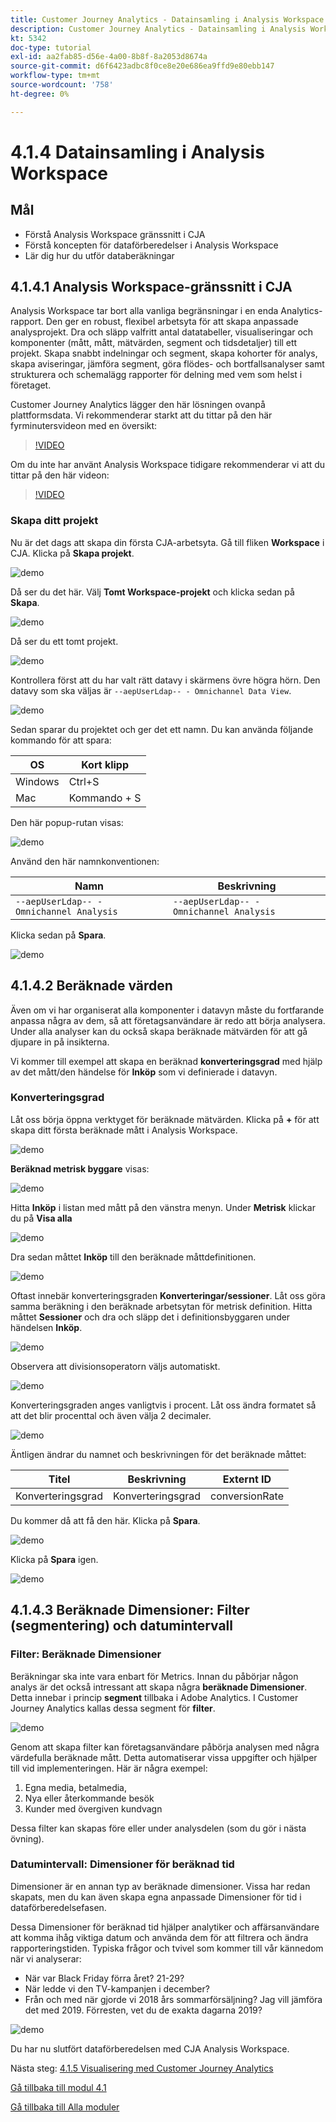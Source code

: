 ```yaml
---
title: Customer Journey Analytics - Datainsamling i Analysis Workspace
description: Customer Journey Analytics - Datainsamling i Analysis Workspace
kt: 5342
doc-type: tutorial
exl-id: aa2fab85-d56e-4a00-8b8f-8a2053d8674a
source-git-commit: d6f6423adbc8f0ce8e20e686ea9ffd9e80ebb147
workflow-type: tm+mt
source-wordcount: '758'
ht-degree: 0%

---
```


# 4.1.4 Datainsamling i Analysis Workspace

## Mål

- Förstå Analysis Workspace gränssnitt i CJA
- Förstå koncepten för dataförberedelser i Analysis Workspace
- Lär dig hur du utför databeräkningar

## 4.1.4.1 Analysis Workspace-gränssnitt i CJA

Analysis Workspace tar bort alla vanliga begränsningar i en enda Analytics-rapport. Den ger en robust, flexibel arbetsyta för att skapa anpassade analysprojekt. Dra och släpp valfritt antal datatabeller, visualiseringar och komponenter (mått, mått, mätvärden, segment och tidsdetaljer) till ett projekt. Skapa snabbt indelningar och segment, skapa kohorter för analys, skapa aviseringar, jämföra segment, göra flödes- och bortfallsanalyser samt strukturera och schemalägg rapporter för delning med vem som helst i företaget.

Customer Journey Analytics lägger den här lösningen ovanpå plattformsdata. Vi rekommenderar starkt att du tittar på den här fyrminutersvideon med en översikt:

>[!VIDEO](https://video.tv.adobe.com/v/35109?quality=12&learn=on)

Om du inte har använt Analysis Workspace tidigare rekommenderar vi att du tittar på den här videon:

>[!VIDEO](https://video.tv.adobe.com/v/26266?quality=12&learn=on)

### Skapa ditt projekt

Nu är det dags att skapa din första CJA-arbetsyta. Gå till fliken **Workspace** i CJA.
Klicka på **Skapa projekt**.

![demo](./images/prmenu.png)

Då ser du det här. Välj **Tomt Workspace-projekt** och klicka sedan på **Skapa**.

![demo](./images/prmenu1.png)

Då ser du ett tomt projekt.

![demo](./images/premptyprojects.png)

Kontrollera först att du har valt rätt datavy i skärmens övre högra hörn. Den datavy som ska väljas är `--aepUserLdap-- - Omnichannel Data View`.

![demo](./images/prdv.png)

Sedan sparar du projektet och ger det ett namn. Du kan använda följande kommando för att spara:

| OS | Kort klipp |
| ----------------- |-------------| 
| Windows | Ctrl+S |
| Mac | Kommando + S |

Den här popup-rutan visas:

![demo](./images/prsave.png)

Använd den här namnkonventionen:

| Namn | Beskrivning |
| ----------------- |-------------| 
| `--aepUserLdap-- - Omnichannel Analysis` | `--aepUserLdap-- - Omnichannel Analysis` |

Klicka sedan på **Spara**.

![demo](./images/prsave2.png)

## 4.1.4.2 Beräknade värden

Även om vi har organiserat alla komponenter i datavyn måste du fortfarande anpassa några av dem, så att företagsanvändare är redo att börja analysera. Under alla analyser kan du också skapa beräknade mätvärden för att gå djupare in på insikterna.

Vi kommer till exempel att skapa en beräknad **konverteringsgrad** med hjälp av det mått/den händelse för **Inköp** som vi definierade i datavyn.

### Konverteringsgrad

Låt oss börja öppna verktyget för beräknade mätvärden. Klicka på **+** för att skapa ditt första beräknade mått i Analysis Workspace.

![demo](./images/pradd.png)

**Beräknad metrisk byggare** visas:

![demo](./images/prbuilder.png)

Hitta **Inköp** i listan med mått på den vänstra menyn. Under **Metrisk** klickar du på **Visa alla**

![demo](./images/calcbuildercr1.png)

Dra sedan måttet **Inköp** till den beräknade måttdefinitionen.

![demo](./images/calcbuildercr2.png)

Oftast innebär konverteringsgraden **Konverteringar/sessioner**. Låt oss göra samma beräkning i den beräknade arbetsytan för metrisk definition. Hitta måttet **Sessioner** och dra och släpp det i definitionsbyggaren under händelsen **Inköp**.

![demo](./images/calcbuildercr3.png)

Observera att divisionsoperatorn väljs automatiskt.

![demo](./images/calcbuildercr4.png)

Konverteringsgraden anges vanligtvis i procent. Låt oss ändra formatet så att det blir procenttal och även välja 2 decimaler.

![demo](./images/calcbuildercr5.png)

Äntligen ändrar du namnet och beskrivningen för det beräknade måttet:

| Titel | Beskrivning | Externt ID |
| ----------------- |-------------| -------------| 
| Konverteringsgrad | Konverteringsgrad | conversionRate |

Du kommer då att få den här. Klicka på **Spara**.

![demo](./images/calcbuildercr6.png)

Klicka på **Spara** igen.

![demo](./images/calcbuildercr6a.png)

## 4.1.4.3 Beräknade Dimensioner: Filter (segmentering) och datumintervall

### Filter: Beräknade Dimensioner

Beräkningar ska inte vara enbart för Metrics. Innan du påbörjar någon analys är det också intressant att skapa några **beräknade Dimensioner**. Detta innebar i princip **segment** tillbaka i Adobe Analytics. I Customer Journey Analytics kallas dessa segment för **filter**.

![demo](./images/prfilters.png)

Genom att skapa filter kan företagsanvändare påbörja analysen med några värdefulla beräknade mått. Detta automatiserar vissa uppgifter och hjälper till vid implementeringen. Här är några exempel:

1. Egna media, betalmedia,
2. Nya eller återkommande besök
3. Kunder med övergiven kundvagn

Dessa filter kan skapas före eller under analysdelen (som du gör i nästa övning).

### Datumintervall: Dimensioner för beräknad tid

Dimensioner är en annan typ av beräknade dimensioner. Vissa har redan skapats, men du kan även skapa egna anpassade Dimensioner för tid i dataförberedelsefasen.

Dessa Dimensioner för beräknad tid hjälper analytiker och affärsanvändare att komma ihåg viktiga datum och använda dem för att filtrera och ändra rapporteringstiden. Typiska frågor och tvivel som kommer till vår kännedom när vi analyserar:

- När var Black Friday förra året? 21-29?
- När ledde vi den TV-kampanjen i december?
- Från och med när gjorde vi 2018 års sommarförsäljning? Jag vill jämföra det med 2019. Förresten, vet du de exakta dagarna 2019?

![demo](./images/timedimensions.png)

Du har nu slutfört dataförberedelsen med CJA Analysis Workspace.

Nästa steg: [4.1.5 Visualisering med Customer Journey Analytics](./ex5.md)

[Gå tillbaka till modul 4.1](./customer-journey-analytics-build-a-dashboard.md)

[Gå tillbaka till Alla moduler](./../../../overview.md)
